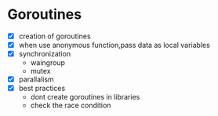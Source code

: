 # Goroutines
- [x] creation of goroutines
- [x] when use anonymous function,pass data as local variables
- [x] synchronization
    - waingroup
    - mutex
- [x] parallalism
-  [x] best practices
    - dont create goroutines in libraries
    - check the race condition